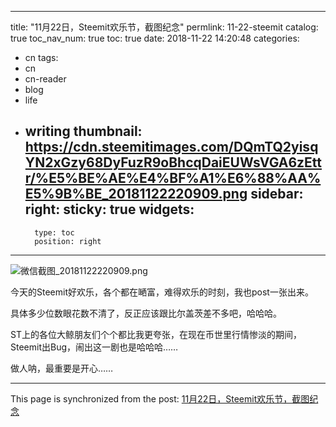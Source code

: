 
---
title: "11月22日，Steemit欢乐节，截图纪念"
permlink: 11-22-steemit
catalog: true
toc_nav_num: true
toc: true
date: 2018-11-22 14:20:48
categories:
- cn
tags:
- cn
- cn-reader
- blog
- life
- writing
thumbnail: https://cdn.steemitimages.com/DQmTQ2yisqYN2xGzy68DyFuzR9oBhcqDaiEUWsVGA6zEttr/%E5%BE%AE%E4%BF%A1%E6%88%AA%E5%9B%BE_20181122220909.png
sidebar:
    right:
        sticky: true
widgets:
    -
        type: toc
        position: right
---


![微信截图_20181122220909.png](https://cdn.steemitimages.com/DQmTQ2yisqYN2xGzy68DyFuzR9oBhcqDaiEUWsVGA6zEttr/%E5%BE%AE%E4%BF%A1%E6%88%AA%E5%9B%BE_20181122220909.png)

今天的Steemit好欢乐，各个都在嗮富，难得欢乐的时刻，我也post一张出来。

具体多少位数眼花数不清了，反正应该跟比尔盖茨差不多吧，哈哈哈。

ST上的各位大鲸朋友们个个都比我更夸张，在现在币世里行情惨淡的期间，Steemit出Bug，闹出这一剧也是哈哈哈……

做人呐，最重要是开心……

- - -

This page is synchronized from the post: [11月22日，Steemit欢乐节，截图纪念](https://steemit.com/@jianan/11-22-steemit)

